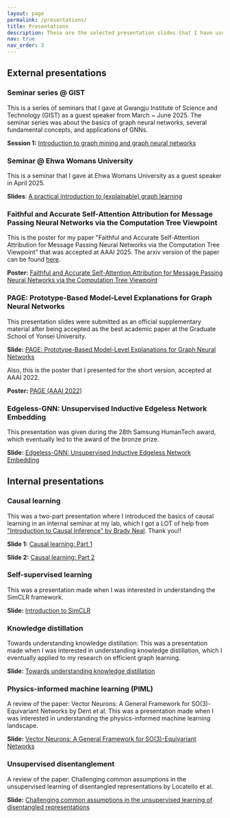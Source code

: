 ```yaml
---
layout: page
permalink: /presentations/
title: Presentations
description: These are the selected presentation slides that I have used in internal reading groups, workshops, and conferences.
nav: true
nav_order: 3
---
```


## External presentations

### Seminar series @ GIST

This is a series of seminars that I gave at Gwangju Institute of Science and Technology (GIST) as a guest speaker from March ~ June 2025. The seminar series was about the basics of graph neural networks, several fundamental concepts, and applications of GNNs.

**Session 1:** [Introduction to graph mining and graph neural networks](/assets/pdf/[GIST]01_Introduction_to_graph_mining_and_graph_neural_networks.pdf)

### Seminar @ Ehwa Womans University

This is a seminar that I gave at Ehwa Womans University as a guest speaker in April 2025.

**Slides**: [A practical introduction to (explainable) graph learning](/assets/pdf/Ewha_Uni_lecture.pdf)

### Faithful and Accurate Self-Attention Attribution for Message Passing Neural Networks via the Computation Tree Viewpoint

This is the poster for my paper "Faithful and Accurate Self-Attention Attribution for Message Passing Neural Networks via the Computation Tree Viewpoint" that was accepted at AAAI 2025. The arxiv version of the paper can be found [here](https://arxiv.org/abs/2406.04612).

**Poster:** [Faithful and Accurate Self-Attention Attribution for Message Passing Neural Networks via the Computation Tree Viewpoint](/assets/pdf/Poster_final_GAtt.pdf)

### PAGE: Prototype-Based Model-Level Explanations for Graph Neural Networks

This presentation slides were submitted as an official supplementary material after being accepted as the best academic paper at the Graduate School of Yonsei University.

**Slide:** [PAGE: Prototype-Based Model-Level Explanations for Graph Neural Networks](/assets/pdf/Presentation_PAGE.pdf)

Also, this is the poster that I presented for the short version, accepted at AAAI 2022.

**Poster:** [PAGE (AAAI 2022)](/assets/pdf/Poster_final_AAAI_2022.pdf)

### Edgeless-GNN: Unsupervised Inductive Edgeless Network Embedding

This presentation was given during the 28th Samsung HumanTech award, which eventually led to the award of the bronze prize.

**Slide:** [Edgeless-GNN: Unsupervised Inductive Edgeless Network Embedding](/assets/pdf/EdgelessGNN_Hutech.pdf)


## Internal presentations

### Causal learning

This was a two-part presentation where I introduced the basics of causal learning in an internal seminar at my lab, which I got a LOT of help from ["Introduction to Causal Inference" by Brady Neal](https://www.bradyneal.com/causal-inference-course). Thank you!!

**Slide 1:** [Causal learning: Part 1](/assets/pdf/Causal_learning_part1.pdf)

**Slide 2:** [Causal learning: Part 2](/assets/pdf/Causal_learning_part2.pdf)

### Self-supervised learning

This was a presentation made when I was interested in understanding the SimCLR framework.

**Slide:** [Introduction to SimCLR](/assets/pdf/SimCLR.pdf)

### Knowledge distillation

Towards understanding knowledge distillation: This was a presentation made when I was interested in understanding knowledge distillation, which I eventually applied to my research on efficient graph learning.

**Slide:** [Towards understanding knowledge distillation](/assets/pdf/Knowledge_distillation.pdf)

### Physics-informed machine learning (PIML)

A review of the paper: Vector Neurons: A General Framework for SO(3)-Equivariant Networks by Dent et al. This was a presentation made when I was interested in understanding the physics-informed machine learning landscape.

**Slide:** [Vector Neurons: A General Framework for SO(3)-Equivariant Networks](/assets/pdf/Vector_Neurons.pdf)

### Unsupervised disentanglement

A review of the paper: Challenging common assumptions in the unsupervised learning of disentangled representations by Locatello et al.

**Slide:** [Challenging common assumptions in the unsupervised learning of disentangled representations](/assets/pdf/Unsupervised_disentanglement.pdf)